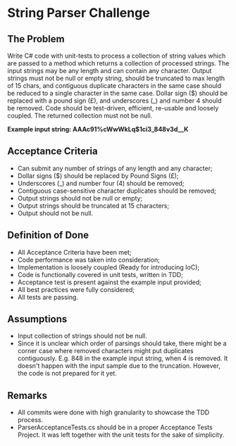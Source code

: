 # String Parser Challenge

## The Problem
Write C# code with unit-tests to process a collection of string values which are passed to a method
which returns a collection of processed strings. The input strings may be any length and can contain
any character. Output strings must not be null or empty string, should be truncated to max length of
15 chars, and contiguous duplicate characters in the same case should be reduced to a single
character in the same case. Dollar sign ($) should be replaced with a pound sign (£), and underscores
(_) and number 4 should be removed. Code should be test-driven, efficient, re-usable and loosely
coupled. The returned collection must not be null.

**Example input string: AAAc91%cWwWkLq$1ci3_848v3d__K**

## Acceptance Criteria
- Can submit any number of strings of any length and any character;
- Dollar signs ($) should be replaced by Pound Signs (£);
- Underscores (_) and number four (4) should be removed;
- Contiguous case-sensitive character duplicates should be removed;
- Output strings should not be null or empty;
- Output strings should be truncated at 15 characters;
- Output should not be null.

## Definition of Done
- All Acceptance Criteria have been met;
- Code performance was taken into consideration;
- Implementation is loosely coupled (Ready for introducing IoC);
- Code is functionally covered in unit tests, written in TDD;
- Acceptance test is present against the example input provided;
- All best practices were fully considered;
- All tests are passing.

## Assumptions
- Input collection of strings should not be null.
- Since it is unclear which order of parsings should take, there might be a corner case where removed characters might put duplicates contiguously. E.g. 848 in the example input string, when 4 is removed.
It doesn't happen with the input sample due to the truncation. However, the code is not prepared for it yet.

## Remarks
- All commits were done with high granularity to showcase the TDD process.
- ParserAcceptanceTests.cs should be in a proper Acceptance Tests Project. It was left together with the unit tests for the sake of simplicity.
